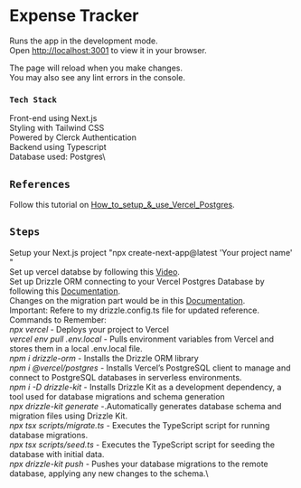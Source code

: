 # Expense Tracker

Runs the app in the development mode.\
Open [http://localhost:3001](http://localhost:3001) to view it in your browser.

The page will reload when you make changes.\
You may also see any lint errors in the console.

### `Tech Stack`
Front-end using Next.js\
Styling with Tailwind CSS\
Powered by Clerck Authentication\
Backend using Typescript\
Database used: Postgres\

## `References`
Follow this tutorial on [How_to_setup_&_use_Vercel_Postgres](https://www.youtube.com/watch?v=_ad99LhxBeQ).

## `Steps`
Setup your Next.js project "npx create-next-app@latest 'Your project name' "\
Set up vercel databse by following this [Video](https://www.youtube.com/watch?v=_ad99LhxBeQ).\
Set up Drizzle ORM connecting to your Vercel Postgres Database by following this [Documentation](https://www.fullstackbook.com/blog/nextjs-drizzle-orm-postgresql-vercel-tutorial).\
Changes on the migration part would be in this [Documentation](https://orm.drizzle.team/kit-docs/upgrade-21#how-to-migrate-to-0210).\
Important: Refere to my drizzle.config.ts file for updated reference.\
Commands to Remember:\
_npx vercel_ - Deploys your project to Vercel\
_vercel env pull .env.local_ - Pulls environment variables from Vercel and stores them in a local .env.local file.
\
_npm i drizzle-orm_ - Installs the Drizzle ORM library    \
_npm i @vercel/postgres_ - Installs Vercel’s PostgreSQL client to manage and connect to PostgreSQL databases in serverless environments.\
_npm i -D drizzle-kit_ - Installs Drizzle Kit as a development dependency, a tool used for database migrations and schema generation\
_npx drizzle-kit generate_ -.Automatically generates database schema and migration files using Drizzle Kit.\
_npx tsx scripts/migrate.ts_ - Executes the TypeScript script for running database migrations.\
_npx tsx scripts/seed.ts_ - Executes the TypeScript script for seeding the database with initial data.
\
_npx drizzle-kit push_ - Pushes your database migrations to the remote database, applying any new changes to the schema.\